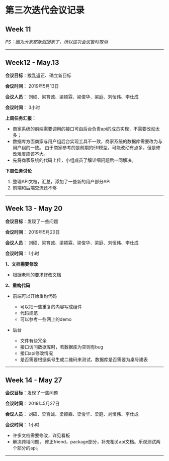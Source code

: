 # 第三次迭代会议记录

## Week 11 

*PS：因为大家都放假回家了，所以这次会议暂时取消*

---

## Week12 - May.13

**会议目标**：拨乱返正、确立新目标

**会议时间**： 2019年5月13日

**会议人员**： 刘硕、梁育诚、梁颖霖、梁俊华、梁庭、刘恒伟、李仕成

**会议时间**： 3小时

**上周任务汇报：**

- 商家系统的前端需要调用的接口可由后台负责api的成员实现，不需要改动太多；
- 数据库方面商家与用户组后台实现工具不一致，商家系统的数据库需要改为与用户组的一致。
  由于商家参考的是前期的ER模型，可能改动有点多，但是修改难度应该不大。
- 先将商家系统的代码上传，小组成员了解详细问题后一同解决。

**下周任务讨论**

1. 整理API文档，汇总，添加了一些新的用户部分API
2. 前端和后端交流还不够

---

## Week 13 - May 20

**会议目标**：发现了一些问题

**会议时间**： 2019年5月20日

**会议人员**： 刘硕、梁育诚、梁颖霖、梁俊华、梁庭、刘恒伟、李仕成

**会议时间**： 1小时

**1、文档需要修改**
  - 根据老师的要求修改文档

**2、重构代码**
  - 前端可以开始重构代码
    - 可以把一些重复的内容写成组件
    - 代码规范
    - 可以参考一些网上的demo
    
   - 后台
     - 文件有些冗余
     - 接口访问数据库时，若数据库为空则有bug
     - 接口api修改情况
     - 是否需要根据桌号生成二维码来测试，数据库是否需要为桌号建表
     

---

## Week 14 - May 27

**会议目标**：发现了一些问题

**会议时间**： 2019年5月27日

**会议人员**： 刘硕、梁育诚、梁颖霖、梁俊华、梁庭、刘恒伟、李仕成

**会议时间**： 1小时

- 许多文档需要修改，详见看板
- 解决跨域问题， 修正friend，package部分，补充相关api文档。乐观测试两个部分的api。

---


